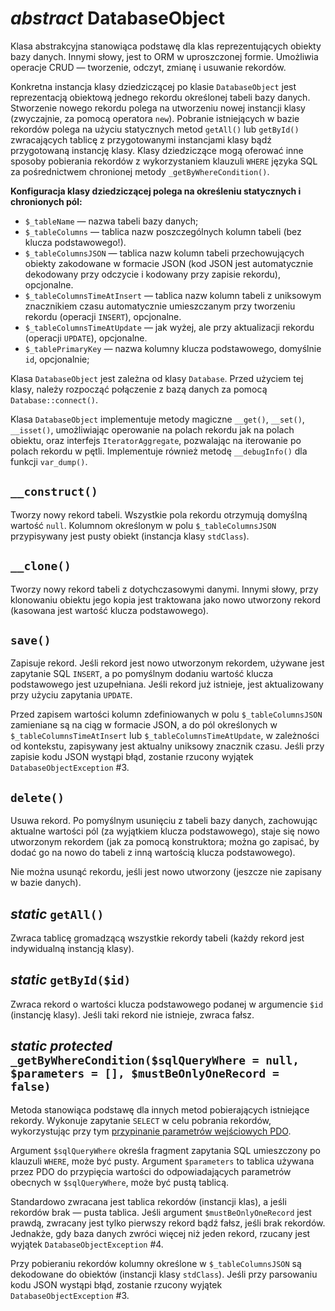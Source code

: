 *abstract* DatabaseObject
===

Klasa abstrakcyjna stanowiąca podstawę dla klas reprezentujących obiekty bazy danych. Innymi słowy, jest to ORM w uproszczonej formie. Umożliwia operacje CRUD — tworzenie, odczyt, zmianę i usuwanie rekordów.

Konkretna instancja klasy dziedziczącej po klasie `DatabaseObject` jest reprezentacją obiektową jednego rekordu określonej tabeli bazy danych.
Stworzenie nowego rekordu polega na utworzeniu nowej instancji klasy (zwyczajnie, za pomocą operatora `new`). Pobranie istniejących w bazie rekordów polega na użyciu statycznych metod `getAll()` lub `getById()` zwracających tablicę z przygotowanymi instancjami klasy bądź przygotowaną instancję klasy.
Klasy dziedziczące mogą oferować inne sposoby pobierania rekordów z wykorzystaniem klauzuli `WHERE` języka SQL za pośrednictwem chronionej metody `_getByWhereCondition()`.

**Konfiguracja klasy dziedziczącej polega na określeniu statycznych i chronionych pól:**

- `$_tableName` — nazwa tabeli bazy danych;
- `$_tableColumns` — tablica nazw poszczególnych kolumn tabeli (bez klucza podstawowego!).
- `$_tableColumnsJSON` — tablica nazw kolumn tabeli przechowujących obiekty zakodowane w formacie JSON (kod JSON jest automatycznie dekodowany przy odczycie i kodowany przy zapisie rekordu), opcjonalne.
- `$_tableColumnsTimeAtInsert` — tablica nazw kolumn tabeli z uniksowym znacznikiem czasu automatycznie umieszczanym przy tworzeniu rekordu (operacji `INSERT`), opcjonalne.
- `$_tableColumnsTimeAtUpdate` — jak wyżej, ale przy aktualizacji rekordu (operacji `UPDATE`), opcjonalne.
- `$_tablePrimaryKey` — nazwa kolumny klucza podstawowego, domyślnie `id`, opcjonalnie;

Klasa `DatabaseObject` jest zależna od klasy `Database`. Przed użyciem tej klasy, należy rozpocząć połączenie z bazą danych za pomocą `Database::connect()`.

Klasa `DatabaseObject` implementuje metody magiczne `__get()`, `__set()`, `__isset()`, umożliwiając operowanie na polach rekordu jak na polach obiektu, oraz interfejs `IteratorAggregate`, pozwalając na iterowanie po polach rekordu w pętli. Implementuje również metodę `__debugInfo()` dla funkcji `var_dump()`.

## `__construct()`

Tworzy nowy rekord tabeli. Wszystkie pola rekordu otrzymują domyślną wartość `null`. Kolumnom określonym w polu `$_tableColumnsJSON` przypisywany jest pusty obiekt (instancja klasy `stdClass`).

## `__clone()`

Tworzy nowy rekord tabeli z dotychczasowymi danymi. Innymi słowy, przy klonowaniu obiektu jego kopia jest traktowana jako nowo utworzony rekord (kasowana jest wartość klucza podstawowego).

## `save()`

Zapisuje rekord. Jeśli rekord jest nowo utworzonym rekordem, używane jest zapytanie SQL `INSERT`, a po pomyślnym dodaniu wartość klucza podstawowego jest uzupełniana. Jeśli rekord już istnieje, jest aktualizowany przy użyciu zapytania `UPDATE`.

Przed zapisem wartości kolumn zdefiniowanych w polu `$_tableColumnsJSON` zamieniane są na ciąg w formacie JSON, a do pól określonych w `$_tableColumnsTimeAtInsert` lub `$_tableColumnsTimeAtUpdate`, w zależności od kontekstu, zapisywany jest aktualny uniksowy znacznik czasu. Jeśli przy zapisie kodu JSON wystąpi błąd, zostanie rzucony wyjątek `DatabaseObjectException` #3.

## `delete()`

Usuwa rekord. Po pomyślnym usunięciu z tabeli bazy danych, zachowując aktualne wartości pól (za wyjątkiem klucza podstawowego), staje się nowo utworzonym rekordem (jak za pomocą konstruktora; można go zapisać, by dodać go na nowo do tabeli z inną wartością klucza podstawowego).

Nie można usunąć rekordu, jeśli jest nowo utworzony (jeszcze nie zapisany w bazie danych).

## *static* `getAll()`

Zwraca tablicę gromadzącą wszystkie rekordy tabeli (każdy rekord jest indywidualną instancją klasy).

## *static* `getById($id)`

Zwraca rekord o wartości klucza podstawowego podanej w argumencie `$id` (instancję klasy). Jeśli taki rekord nie istnieje, zwraca fałsz.

## *static protected* `_getByWhereCondition($sqlQueryWhere = null, $parameters = [], $mustBeOnlyOneRecord = false)`

Metoda stanowiąca podstawę dla innych metod pobierających istniejące rekordy. Wykonuje zapytanie `SELECT` w celu pobrania rekordów, wykorzystując przy tym [przypinanie parametrów wejściowych PDO](http://php.net/manual/en/pdo.prepared-statements.php).

Argument `$sqlQueryWhere` określa fragment zapytania SQL umieszczony po klauzuli `WHERE`, może być pusty. Argument `$parameters` to tablica używana przez PDO do przypięcia wartości do odpowiadających parametrów obecnych w `$sqlQueryWhere`, może być pustą tablicą.

Standardowo zwracana jest tablica rekordów (instancji klas), a jeśli rekordów brak — pusta tablica. Jeśli argument `$mustBeOnlyOneRecord` jest prawdą, zwracany jest tylko pierwszy rekord bądź fałsz, jeśli brak rekordów. Jednakże, gdy baza danych zwróci więcej niż jeden rekord, rzucany jest wyjątek `DatabaseObjectException` #4.

Przy pobieraniu rekordów kolumny określone w `$_tableColumnsJSON` są dekodowane do obiektów (instancji klasy `stdClass`). Jeśli przy parsowaniu kodu JSON wystąpi błąd, zostanie rzucony wyjątek `DatabaseObjectException` #3.